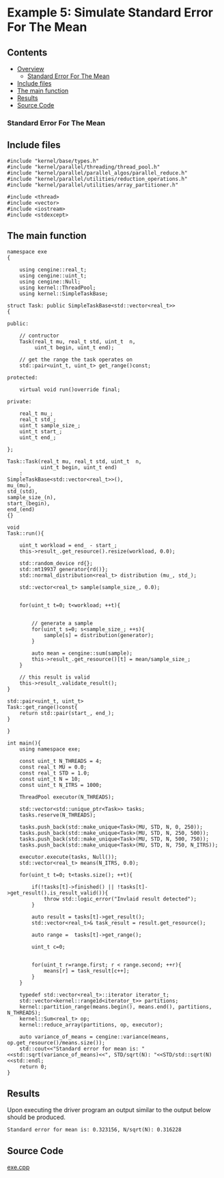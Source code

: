 # Example 5: Simulate Standard Error For The Mean 

## Contents
* [Overview](#overview) 
	* [Standard Error For The Mean](#standard_error_for_mean)
* [Include files](#include_files)
* [The main function](#m_func)
* [Results](#results)
* [Source Code](#source_code)


### <a name="standard_error_for_mean"></a> Standard Error For The Mean

## <a name="include_files"></a> Include files
```
#include "kernel/base/types.h"
#include "kernel/parallel/threading/thread_pool.h"
#include "kernel/parallel/parallel_algos/parallel_reduce.h"
#include "kernel/parallel/utilities/reduction_operations.h"
#include "kernel/parallel/utilities/array_partitioner.h"

#include <thread>
#include <vector>
#include <iostream>
#include <stdexcept>
```

## <a name="m_func"></a> The main function
```
namespace exe
{

    using cengine::real_t;
    using cengine::uint_t;
    using cengine::Null;
    using kernel::ThreadPool;
    using kernel::SimpleTaskBase;

struct Task: public SimpleTaskBase<std::vector<real_t>>
{

public:

    // contructor
    Task(real_t mu, real_t std, uint_t  n,
         uint_t begin, uint_t end);

    // get the range the task operates on
    std::pair<uint_t, uint_t> get_range()const;

protected:

    virtual void run()override final;

private:

    real_t mu_;
    real_t std_;
    uint_t sample_size_;
    uint_t start_;
    uint_t end_;

};

Task::Task(real_t mu, real_t std, uint_t  n,
           uint_t begin, uint_t end)
    :
SimpleTaskBase<std::vector<real_t>>(),
mu_(mu),
std_(std),
sample_size_(n),
start_(begin),
end_(end)
{}

void
Task::run(){

    uint_t workload = end_ - start_;
    this->result_.get_resource().resize(workload, 0.0);

    std::random_device rd{};
    std::mt19937 generator{rd()};
    std::normal_distribution<real_t> distribution (mu_, std_);

    std::vector<real_t> sample(sample_size_, 0.0);


    for(uint_t t=0; t<workload; ++t){


        // generate a sample
        for(uint_t s=0; s<sample_size_; ++s){
            sample[s] = distribution(generator);
        }

        auto mean = cengine::sum(sample);
        this->result_.get_resource()[t] = mean/sample_size_;
    }

    // this result is valid
    this->result_.validate_result();
}

std::pair<uint_t, uint_t>
Task::get_range()const{
    return std::pair(start_, end_);
}

}

int main(){
    using namespace exe;

    const uint_t N_THREADS = 4;
    const real_t MU = 0.0;
    const real_t STD = 1.0;
    const uint_t N = 10;
    const uint_t N_ITRS = 1000;

    ThreadPool executor(N_THREADS);

    std::vector<std::unique_ptr<Task>> tasks;
    tasks.reserve(N_THREADS);

    tasks.push_back(std::make_unique<Task>(MU, STD, N, 0, 250));
    tasks.push_back(std::make_unique<Task>(MU, STD, N, 250, 500));
    tasks.push_back(std::make_unique<Task>(MU, STD, N, 500, 750));
    tasks.push_back(std::make_unique<Task>(MU, STD, N, 750, N_ITRS));

    executor.execute(tasks, Null());
    std::vector<real_t> means(N_ITRS, 0.0);

    for(uint_t t=0; t<tasks.size(); ++t){

        if(!tasks[t]->finished() || !tasks[t]->get_result().is_result_valid()){
            throw std::logic_error("Invlaid result detected");
        }

        auto result = tasks[t]->get_result();
        std::vector<real_t>& task_result = result.get_resource();

        auto range =  tasks[t]->get_range();

        uint_t c=0;


        for(uint_t r=range.first; r < range.second; ++r){
            means[r] = task_result[c++];
        }
    }

    typedef std::vector<real_t>::iterator iterator_t;
    std::vector<kernel::range1d<iterator_t>> partitions;
    kernel::partition_range(means.begin(), means.end(), partitions, N_THREADS);
    kernel::Sum<real_t> op;
    kernel::reduce_array(partitions, op, executor);

    auto variance_of_means = cengine::variance(means, op.get_resource()/means.size());
    std::cout<<"Standard error for mean is: "<<std::sqrt(variance_of_means)<<", STD/sqrt(N): "<<STD/std::sqrt(N)<<std::endl;
    return 0;
}
```

## <a name="results"></a> Results

Upon executing the driver program an output similar to the output
below should be produced.

```
Standard error for mean is: 0.323156, N/sqrt(N): 0.316228
```

## <a name="source_code"></a> Source Code

<a href="../exe.cpp">exe.cpp</a>




